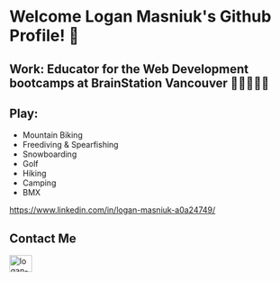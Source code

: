 # Welcome Logan Masniuk's Github Profile! 👋

## Work: Educator for the Web Development bootcamps at BrainStation Vancouver 👨🏻‍🏫📓🎉

## Play:
* Mountain Biking
* Freediving & Spearfishing
* Snowboarding
* Golf
* Hiking
* Camping
* BMX

https://www.linkedin.com/in/logan-masniuk-a0a24749/

## Contact Me
<a href="https://www.linkedin.com/in/logan-masniuk-a0a24749/" target="blank"><img align="center" src="https://raw.githubusercontent.com/rahuldkjain/github-profile-readme-generator/master/src/images/icons/Social/linked-in-alt.svg" alt="logan-masniuk" height="30" width="40" /></a>
